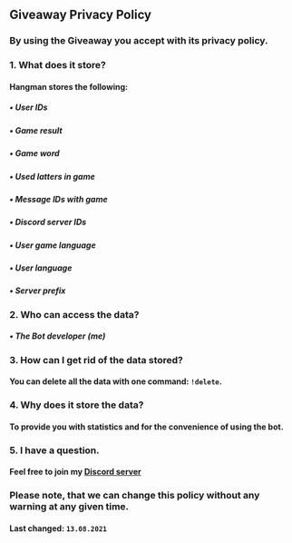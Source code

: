 ## Giveaway Privacy Policy

### By using the Giveaway you accept with its privacy policy.

### 1. What does it store?
#### Hangman stores the following:
##### • User IDs
##### • Game result
##### • Game word
##### • Used latters in game
##### • Message IDs with game
##### • Discord server IDs
##### • User game language
##### • User language
##### • Server prefix

### 2. Who can access the data?
##### • The Bot developer (me)

### 3. How can I get rid of the data stored?
#### You can delete all the data with one command: `!delete`.

### 4. Why does it store the data?
#### To provide you with statistics and for the convenience of using the bot.

### 5. I have a question.
#### Feel free to join my [Discord server](https://discord.gg/UrWG3R683d)

### Please note, that we can change this policy without any warning at any given time.
#### **Last changed:** `13.08.2021`
